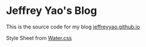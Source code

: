 # Jeffrey Yao's Blog

This is the source code for my blog [jeffreyyao.github.io](https://jeffreyyao.github.io)

Style Sheet from [Water.css](https://watercss.kognise.dev)
